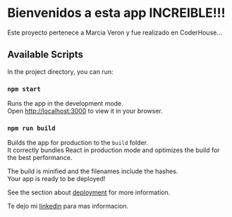 # Bienvenidos a esta app INCREIBLE!!!

Este proyecto pertenece a Marcia Veron y fue realizado en CoderHouse...

## Available Scripts

In the project directory, you can run:

### `npm start`

Runs the app in the development mode.\
Open [http://localhost:3000](http://localhost:3000) to view it in your browser.

### `npm run build`

Builds the app for production to the `build` folder.\
It correctly bundles React in production mode and optimizes the build for the best performance.

The build is minified and the filenames include the hashes.\
Your app is ready to be deployed!

See the section about [deployment](https://facebook.github.io/create-react-app/docs/deployment) for more information.

Te dejo mi [linkedin](https://www.linkedin.com/in/marcia-judith-veron-467763148/) para mas informacion.